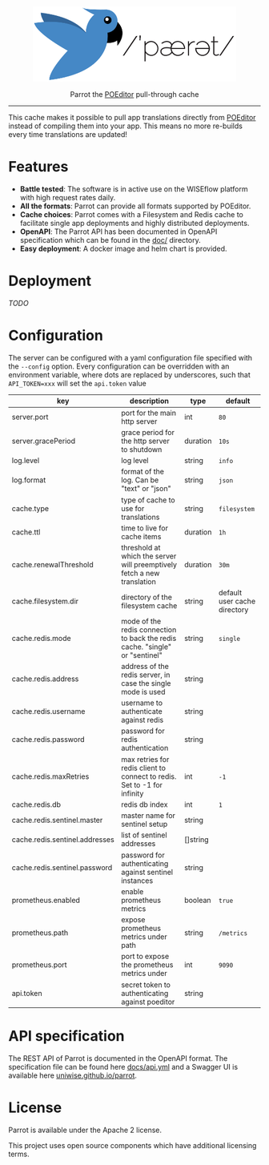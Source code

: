
<p align="center">
<img alt="Parrot logo" src="assets/parrot_banner.svg" height="150"/>
</p>

<p align="center">
  Parrot the <a href="http://poeditor.com/">POEditor</a> pull-through cache
</p>

<hr/>

This cache makes it possible to pull app translations directly from [POEditor](http://poeditor.com/) instead of compiling them into your app. This means no more re-builds every time translations are updated!

# Features

-  **Battle tested**: The software is in active use on the WISEflow platform with high request rates daily.
-  **All the formats**: Parrot can provide all formats supported by POEditor.
-   **Cache choices**: Parrot comes with a Filesystem and Redis cache to facilitate single app deployments and highly distributed deployments.
-   **OpenAPI**: The Parrot API has been documented in OpenAPI specification which can be found in the [doc/](/docs) directory.
-  **Easy deployment**: A docker image and helm chart is provided.

# Deployment

_TODO_

# Configuration

The server can be configured with a yaml configuration file specified with the `--config` option. Every configuration can be overridden with an environment variable, where dots are replaced by underscores, such that `API_TOKEN=xxx` will set the `api.token` value

| key                            | description                                                                  | type     | default                      |
| ------------------------------ | ---------------------------------------------------------------------------- | -------- | ---------------------------- |
| server.port                    | port for the main http server                                                | int      | `80`                         |
| server.gracePeriod             | grace period for the http server to shutdown                                 | duration | `10s`                        |
| log.level                      | log level                                                                    | string   | `info`                       |
| log.format                     | format of the log. Can be "text" or "json"                                   | string   | `json`                       |
| cache.type                     | type of cache to use for translations                                        | string   | `filesystem`                 |
| cache.ttl                      | time to live for cache items                                                 | duration | `1h`                         |
| cache.renewalThreshold         | threshold at which the server will preemptively fetch a new translation      | duration | `30m`                        |
| cache.filesystem.dir           | directory of the filesystem cache                                            | string   | default user cache directory |
| cache.redis.mode               | mode of the redis connection to back the redis cache. "single" or "sentinel" | string   | `single`                     |
| cache.redis.address            | address of the redis server, in case the single mode is used                 | string   |
| cache.redis.username           | username to authenticate against redis                                       | string   |
| cache.redis.password           | password for redis authentication                                            | string   |
| cache.redis.maxRetries         | max retries for redis client to connect to redis. Set to -1 for infinity     | int      | `-1`                         |
| cache.redis.db                 | redis db index                                                               | int      | `1`                          |
| cache.redis.sentinel.master    | master name for sentinel setup                                               | string   |
| cache.redis.sentinel.addresses | list of sentinel addresses                                                   | []string |
| cache.redis.sentinel.password  | password for authenticating against sentinel instances                       | string   |
| prometheus.enabled             | enable prometheus metrics                                                    | boolean  | `true`                       |
| prometheus.path                | expose prometheus metrics under path                                         | string   | `/metrics`                   |
| prometheus.port                | port to expose the prometheus metrics under                                  | int      | `9090`                       |
| api.token                      | secret token to authenticating against poeditor                              | string   |

# API specification

The REST API of Parrot is documented in the OpenAPI format. The specification file can be found here [docs/api.yml](docs/api.yml) and a Swagger UI is available here [uniwise.github.io/parrot](https://uniwise.github.io/parrot).

# License

Parrot is available under the Apache 2 license.

This project uses open source components which have additional licensing terms.
